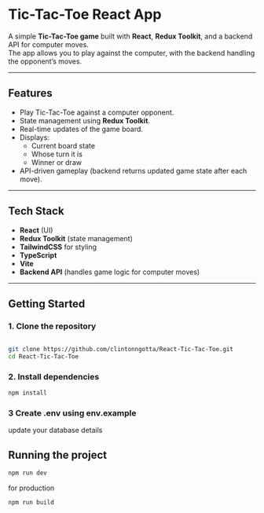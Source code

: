# Tic-Tac-Toe React App

A simple **Tic-Tac-Toe game** built with **React**, **Redux Toolkit**, and a backend API for computer moves.  
The app allows you to play against the computer, with the backend handling the opponent’s moves.

---

## Features
- Play Tic-Tac-Toe against a computer opponent.
- State management using **Redux Toolkit**.
- Real-time updates of the game board.
- Displays:
  - Current board state
  - Whose turn it is
  - Winner or draw
- API-driven gameplay (backend returns updated game state after each move).

---

## Tech Stack
- **React** (UI)
- **Redux Toolkit** (state management)
- **TailwindCSS** for styling
- **TypeScript**
- **Vite**
- **Backend API** (handles game logic for computer moves)

---

## Getting Started

### 1. Clone the repository
```bash

git clone https://github.com/clintonngotta/React-Tic-Tac-Toe.git
cd React-Tic-Tac-Toe
```

### 2. Install dependencies
``` bash
npm install
  ```
### 3 Create .env using env.example
update your database details

## Running the project

```bash 
npm run dev

```
for production
```bash
npm run build